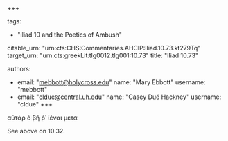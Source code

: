 +++

tags:
- "Iliad 10 and the Poetics of Ambush"

citable_urn: "urn:cts:CHS:Commentaries.AHCIP:Iliad.10.73.kt279Tq"
target_urn: "urn:cts:greekLit:tlg0012.tlg001:10.73"
title: "Iliad 10.73"

authors:
- email: "mebbott@holycross.edu"
  name: "Mary Ebbott"
  username: "mebbott"
- email: "cldue@central.uh.edu"
  name: "Casey Dué Hackney"
  username: "cldue"
+++

<p>αὐτὰρ ὁ βῆ ῥ᾽ ἰέναι μετα  </p><p>See above on 10.32. </p>